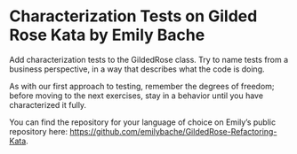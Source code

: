 # Characterization Tests on Gilded Rose Kata by Emily Bache

Add characterization tests to the GildedRose class. Try to name tests from a business perspective, in a way that describes what the code is doing.

As with our first approach to testing, remember the degrees of freedom; before moving to the next exercises, stay in a behavior until you have characterized it fully.

You can find the repository for your language of choice on Emily’s public repository here: https://github.com/emilybache/GildedRose-Refactoring-Kata.
